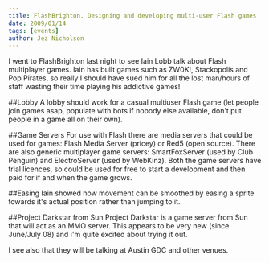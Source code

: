 ```yaml
---
title: FlashBrighton. Designing and developing multi-user Flash games
date: 2009/01/14
tags: [events]
author: Jez Nicholson
---
```

I went to FlashBrighton last night to see Iain Lobb talk about Flash multiplayer games. Iain has built games such as ZW0K!, Stackopolis and Pop Pirates, so really I should have sued him for all the lost man/hours of staff wasting their time playing his addictive games!

##Lobby
A lobby should work for a casual multiuser Flash game (let people join games asap, populate with bots if nobody else available, don't put people in a game all on their own).

##Game Servers
For use with Flash there are media servers that could be used for games: Flash Media Server (pricey) or Red5 (open source). There are also generic multiplayer game servers: SmartFoxServer (used by Club Penguin) and ElectroServer (used by WebKinz). Both the game servers have trial licences, so could be used for free to start a development and then paid for if and when the game grows.

##Easing
Iain showed how movement can be smoothed by easing a sprite towards it's actual position rather than jumping to it.

##Project Darkstar from Sun
Project Darkstar is a game server from Sun that will act as an MMO server. This appears to be very new (since June/July 08) and i'm quite excited about trying it out.

I see also that they will be talking at Austin GDC and other venues.